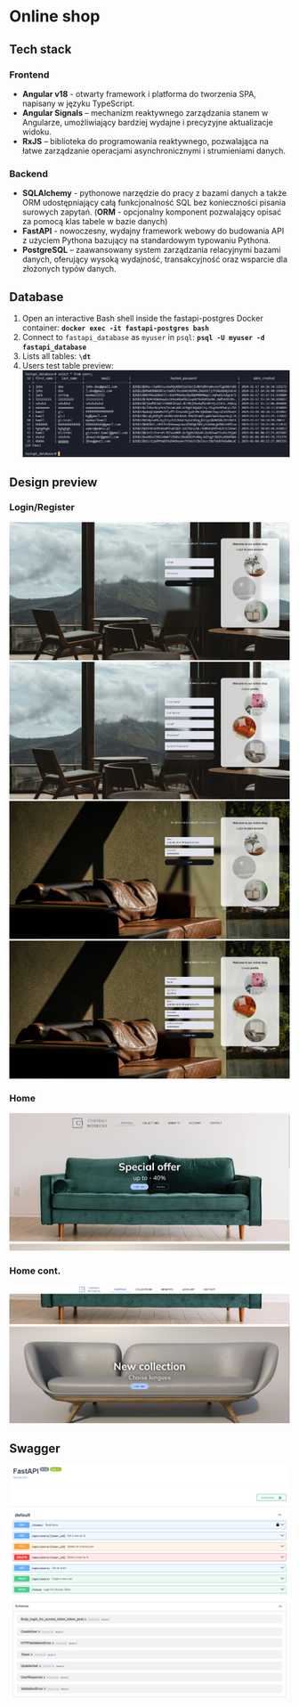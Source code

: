 ﻿# Online shop

## Tech stack

### Frontend

- **Angular v18** - otwarty framework i platforma do tworzenia SPA, napisany w języku TypeScript.
- **Angular Signals** – mechanizm reaktywnego zarządzania stanem w Angularze, umożliwiający bardziej wydajne i precyzyjne aktualizacje widoku.
- **RxJS** – biblioteka do programowania reaktywnego, pozwalająca na łatwe zarządzanie operacjami asynchronicznymi i strumieniami danych.

### Backend

- **SQLAlchemy** - pythonowe narzędzie do pracy z bazami danych a także ORM udostępniający całą funkcjonalność SQL bez konieczności pisania surowych zapytań. 
(**ORM** - opcjonalny komponent pozwalający opisać za pomocą klas tabele w bazie danych)
- **FastAPI** - nowoczesny, wydajny framework webowy do budowania API z użyciem Pythona bazujący na standardowym typowaniu Pythona.
- **PostgreSQL** – zaawansowany system zarządzania relacyjnymi bazami danych, oferujący wysoką wydajność, transakcyjność oraz wsparcie dla złożonych typów danych.

## Database

1. Open an interactive Bash shell inside the fastapi-postgres Docker container:
   **`docker exec -it fastapi-postgres bash`**
1. Connect to `fastapi_database` as `myuser` in `psql`:
   **`psql -U myuser -d fastapi_database`**
1. Lists all tables:
   **`\dt`**
1. Users test table preview:
![table users img](./frontend/public/assets/readme/table-users-db.png)

## Design preview

### Login/Register

![login1 img](./frontend/public/assets/readme/login1.png)
![register1 img](./frontend/public/assets/readme/register1.png)
![login2 img](./frontend/public/assets/readme/login2.png)
![register2 img](./frontend/public/assets/readme/register2.png)

### Home

![home page img](./frontend/public/assets/readme/home-page.png)

### Home cont.

![home page 2 img](./frontend/public/assets/readme/home-page2.png)


## Swagger

![fastapi img](./frontend/public/assets/readme/fastapi.png)
